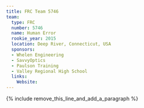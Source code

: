 ```yaml
---
title: FRC Team 5746
team:
  type: FRC
  number: 5746
  name: Human Error
  rookie_year: 2015
  location: Deep River, Connecticut, USA
  sponsors:
  - Whelen Engineering
  - SavvyOptics
  - Paulson Training
  - Valley Regional High School
  links:
    Website:
---
```


{% include remove_this_line_and_add_a_paragraph %}